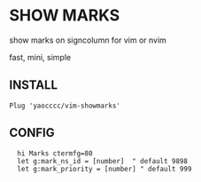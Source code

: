 # SHOW MARKS

show marks on signcolumn for vim or nvim

fast, mini, simple

## INSTALL

`Plug 'yaocccc/vim-showmarks'`

## CONFIG

```viml
  hi Marks ctermfg=80
  let g:mark_ns_id = [number]  " default 9898
  let g:mark_priority = [number] " default 999
```
